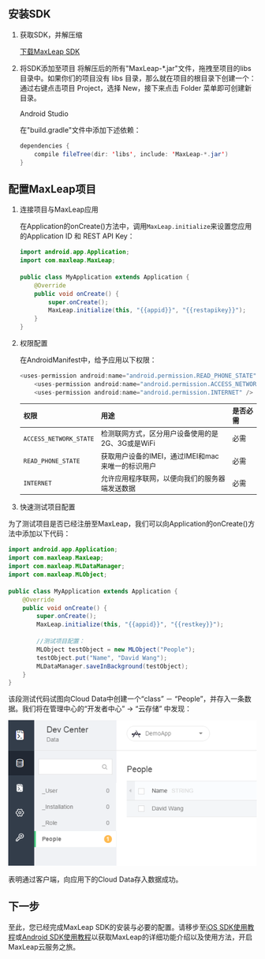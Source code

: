 ##	安装SDK

1.	获取SDK，并解压缩

    <a class="download-sdk" href="https://raw.githubusercontent.com/LeapAppServices/LAS-SDK-Release/master/Android/v0.6/LAS-sdk-all.zip">下载MaxLeap SDK</a>
2.	将SDK添加至项目
    将解压后的所有"MaxLeap-*.jar"文件，拖拽至项目的libs目录中。如果你们的项目没有 libs 目录，那么就在项目的根目录下创建一个：通过右键点击项目 Project，选择 New，接下来点击 Folder 菜单即可创建新目录。

    Android Studio
    
    在"build.gradle"文件中添加下述依赖：
    
    ```java
    dependencies {
        compile fileTree(dir: 'libs', include: 'MaxLeap-*.jar')
    }
    ```
	
##	配置MaxLeap项目
 
 1. 连接项目与MaxLeap应用
 	
 	在Application的onCreate()方法中，调用`MaxLeap.initialize`来设置您应用的Application ID 和 REST API Key：
 	
 	```java
 	import android.app.Application;
 	import com.maxleap.MaxLeap;
 
 	public class MyApplication extends Application {
 	    @Override
 	    public void onCreate() {
 	        super.onCreate();
 	        MaxLeap.initialize(this, "{{appid}}", "{{restapikey}}");
 	    }
 	}
 	```
 	
 2. 权限配置
 
 	在AndroidManifest中，给予应用以下权限：
 	
 	```java
 	<uses-permission android:name="android.permission.READ_PHONE_STATE" />
    	<uses-permission android:name="android.permission.ACCESS_NETWORK_STATE" />
    	<uses-permission android:name="android.permission.INTERNET" />
     ```
 	
 	权限|用途|是否必需
 	---|---|---
 	`ACCESS_NETWORK_STATE`|		检测联网方式，区分用户设备使用的是2G、3G或是WiFi| 必需
 	`READ_PHONE_STATE`| 	获取用户设备的IMEI，通过IMEI和mac来唯一的标识用户| 必需
 	`INTERNET`| 	允许应用程序联网，以便向我们的服务器端发送数据| 必需
 	
 3. 快速测试项目配置
 
 为了测试项目是否已经注册至MaxLeap，我们可以向Application的onCreate()方法中添加以下代码：
 
 ```java
 import android.app.Application;
 import com.maxleap.MaxLeap;
 import com.maxleap.MLDataManager;
 import com.maxleap.MLObject;
 
 public class MyApplication extends Application {
     @Override
     public void onCreate() {
         super.onCreate();
         MaxLeap.initialize(this, "{{appid}}", "{{restkey}}");
         
         //测试项目配置：
         MLObject testObject = new MLObject("People");
         testObject.put("Name", "David Wang");
         MLDataManager.saveInBackground(testObject);
     }
 }
 ```
 
 该段测试代码试图向Cloud Data中创建一个“class” － “People”，并存入一条数据。我们将在管理中心的“开发者中心” -> “云存储” 中发现：
 
 ![imgSDKQSTestAddObj](../../../images/imgSDKQSTestAddObj.png)
 
 表明通过客户端，向应用下的Cloud Data存入数据成功。
 
## 下一步
 至此，您已经完成MaxLeap SDK的安装与必要的配置。请移步至[iOS SDK使用教程](ML_DOCS_GUIDE_LINK_PLACEHOLDER_IOS)或[Android SDK使用教程](ML_DOCS_GUIDE_LINK_PLACEHOLDER_ANDROID)以获取MaxLeap的详细功能介绍以及使用方法，开启MaxLeap云服务之旅。